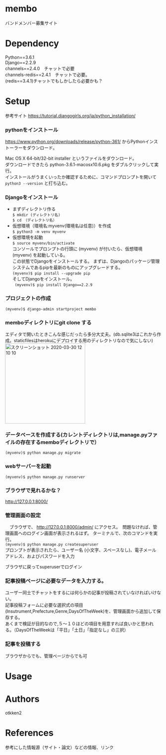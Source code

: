 # membo
バンドメンバー募集サイト

# Dependency
Python==3.6.1  
Django==2.2.9  
channels==2.4.0　チャットで必要  
channels-redis==2.4.1　チャットで必要。  
(redis==3.4.1)チャットでもしかしたら必要かも？  

# Setup
参考サイト
https://tutorial.djangogirls.org/ja/python_installation/

 ### pythonをインストール
https://www.python.org/downloads/release/python-361/ からPythonインストーラーをダウンロード。  

Mac OS X 64-bit/32-bit installer というファイルをダウンロード。  
ダウンロードできたら python-3.6.1-macosx10.6.pkg をダブルクリックして実行。  
インストールがうまくいったか確認するために、コマンドプロンプトを開いて `python3 --version` と打ち込む。  


 ### Djangoをインストール 
 * まずディレクトリ作る  
 ```$ mkdir (ディレクトリ名)```  
 ```$ cd （ディレクトリ名）```  
 * 仮想環境（環境名:myvenv(環境名は任意)）を作成  
 ```$ python3 -m venv myvenv```  
 * 仮想環境を起動  
 ```$ source myvenv/bin/activate```  
 コンソールでプロンプトの行頭に (myvenv) が付いたら、仮想環境(myvenv) を起動している。  
 この状態でDjangoをインストールする。
まずは、Djangoのパッケージ管理システムであるpipを最新のものにアップグレードする。  
 ```(myvenv)$ pip install --upgrade pip```  
 そしてDjangoをインストール。  
``` (myvenv)$ pip install Django==2.2.9```  
 
 ### プロジェクトの作成  
 ```(myvenv)$ django-admin startproject membo```  
 
 
 ### memboディレクトリにgit clone する
 エディタで開いたときこんな感じだったら多分大丈夫。(db.sqlite3はこれから作成。staticfilesはherokuにデプロイする用のディレクトリなので気にしない)  
 <img width="258" alt="スクリーンショット 2020-03-30 12 10 10" src="https://user-images.githubusercontent.com/46080385/77875142-292ba180-728a-11ea-97ed-a16382a55f83.png">
 
 ### データベースを作成する(カレントディレクトリは,manage.pyファイルの存在するmemboディレクトリで）　　
 ```(myvenv)$ python manage.py migrate```  
 
 ### webサーバーを起動  
 
 ```(myvenv)$ python manage.py runserver```   


### ブラウザで見れるかな？　　
http://127.0.0.1:8000/  

### 管理画面の設定
　ブラウザで、 http://127.0.0.1:8000/admin/ にアクセス。　問題なければ、管理画面へのログイン画面が表示されるはず。
 ターミナルで、次のコマンドを実行。  
 ```(myvenv)$ python manage.py createsuperuser```  
 プロンプトが表示されたら、ユーザー名 (小文字、スペースなし)、電子メール アドレス、およびパスワードを入力　　
 
 ブラウザに戻ってsuperuserでログイン
 
 ### 記事投稿ページに必要なデータを入力する。  
 ユーザー同士でチャットをするには何らかの記事が投稿されていなければいけない。  
 記事投稿フォームに必要な選択式の項目(Insutrument,Prefecture,Genre,DaysOfTheWeek)を、管理画面から追加して保存する。  
 あくまで検証が目的なので,５〜１０ほどの項目を用意すれば良いかと思われる。（DaysOfTheWeekは「平日」「土日」「指定なし」の三択）
 
 ### 記事を投稿する  
 ブラウザからでも、管理ページからでも可

# Usage
 ### 


# Authors
otkken2

# References
参考にした情報源（サイト・論文）などの情報、リンク
